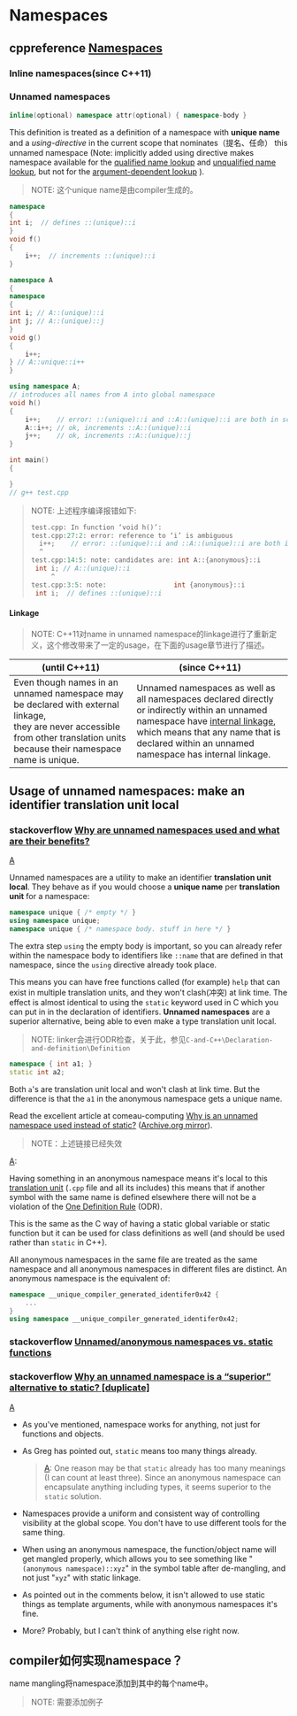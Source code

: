 # Namespaces



## cppreference [Namespaces](https://en.cppreference.com/w/cpp/language/namespace)





### Inline namespaces(since C++11)



### Unnamed namespaces

```C++
inline(optional) namespace attr(optional) { namespace-body }
```

This definition is treated as a definition of a namespace with **unique name** and a *using-directive* in the current scope that nominates（提名、任命） this unnamed namespace (Note: implicitly added using directive makes namespace available for the [qualified name lookup](https://en.cppreference.com/w/cpp/language/qualified_lookup) and [unqualified name lookup](https://en.cppreference.com/w/cpp/language/unqualified_lookup), but not for the [argument-dependent lookup](https://en.cppreference.com/w/cpp/language/adl) ).

> NOTE: 这个unique name是由compiler生成的。

```C++
namespace
{
int i;  // defines ::(unique)::i
}
void f()
{
	i++;  // increments ::(unique)::i
}

namespace A
{
namespace
{
int i; // A::(unique)::i
int j; // A::(unique)::j
}
void g()
{
	i++;
} // A::unique::i++
}

using namespace A;
// introduces all names from A into global namespace
void h()
{
	i++;    // error: ::(unique)::i and ::A::(unique)::i are both in scope
	A::i++; // ok, increments ::A::(unique)::i
	j++;    // ok, increments ::A::(unique)::j
}

int main()
{

}
// g++ test.cpp

```

> NOTE: 上述程序编译报错如下:
>
> ```C++
> test.cpp: In function ‘void h()’:
> test.cpp:27:2: error: reference to ‘i’ is ambiguous
>   i++;    // error: ::(unique)::i and ::A::(unique)::i are both in scope
>   ^
> test.cpp:14:5: note: candidates are: int A::{anonymous}::i
>  int i; // A::(unique)::i
>      ^
> test.cpp:3:5: note:                 int {anonymous}::i
>  int i;  // defines ::(unique)::i
> 
> ```



#### Linkage

> NOTE: C++11对name in unnamed namespace的linkage进行了重新定义，这个修改带来了一定的usage，在下面的usage章节进行了描述。

| (until C++11)                                                | (since C++11)                                                |
| ------------------------------------------------------------ | ------------------------------------------------------------ |
| Even though names in an unnamed namespace may be declared with external linkage, <br>they are never accessible from other translation units because their namespace name is unique. | Unnamed namespaces as well as all namespaces declared directly or indirectly within an unnamed namespace have [internal linkage](https://en.cppreference.com/w/cpp/language/storage_duration#Linkage), <br>which means that any name that is declared within an unnamed namespace has internal linkage. |



## Usage of unnamed namespaces: make an identifier translation unit local



### stackoverflow [Why are unnamed namespaces used and what are their benefits?](https://stackoverflow.com/questions/357404/why-are-unnamed-namespaces-used-and-what-are-their-benefits)  

[A](https://stackoverflow.com/a/357464)

Unnamed namespaces are a utility to make an identifier **translation unit local**. They behave as if you would choose a **unique name** per **translation unit** for a namespace:

```cpp
namespace unique { /* empty */ }
using namespace unique;
namespace unique { /* namespace body. stuff in here */ }
```

The extra step `using` the empty body is important, so you can already refer within the namespace body to identifiers like `::name` that are defined in that namespace, since the `using` directive already took place.

This means you can have free functions called (for example) `help` that can exist in multiple translation units, and they won't clash(冲突) at link time. The effect is almost identical to using the `static` keyword used in C which you can put in in the declaration of identifiers. **Unnamed namespaces** are a superior alternative, being able to even make a type translation unit local.

> NOTE: linker会进行ODR检查，关于此，参见`C-and-C++\Declaration-and-definition\Definition`

```cpp
namespace { int a1; }
static int a2;
```

Both `a`'s are translation unit local and won't clash at link time. But the difference is that the `a1` in the anonymous namespace gets a unique name.

Read the excellent article at comeau-computing [Why is an unnamed namespace used instead of static?](http://www.comeaucomputing.com/techtalk/#nostatic) ([Archive.org mirror](https://web.archive.org/web/20181115023158/http://www.comeaucomputing.com/techtalk/#nostatic)).

> NOTE：上述链接已经失效 

[A](https://stackoverflow.com/a/357427):

Having something in an anonymous namespace means it's local to this [translation unit](https://en.wikipedia.org/wiki/Translation_unit_(programming)) (`.cpp` file and all its includes) this means that if another symbol with the same name is defined elsewhere there will not be a violation of the [One Definition Rule](http://en.wikipedia.org/wiki/One_Definition_Rule) (ODR).

This is the same as the C way of having a static global variable or static function but it can be used for class definitions as well (and should be used rather than `static` in C++).

All anonymous namespaces in the same file are treated as the same namespace and all anonymous namespaces in different files are distinct. An anonymous namespace is the equivalent of:

```cpp
namespace __unique_compiler_generated_identifer0x42 {
    ...
}
using namespace __unique_compiler_generated_identifer0x42;
```



### stackoverflow [Unnamed/anonymous namespaces vs. static functions](https://stackoverflow.com/questions/154469/unnamed-anonymous-namespaces-vs-static-functions) 



### stackoverflow [Why an unnamed namespace is a “superior” alternative to static? [duplicate]](https://stackoverflow.com/questions/4977252/why-an-unnamed-namespace-is-a-superior-alternative-to-static)

[A](https://stackoverflow.com/a/4977525)

- As you've mentioned, namespace works for anything, not just for functions and objects.

- As Greg has pointed out, `static` means too many things already.

  > [A](https://stackoverflow.com/a/4977267): One reason may be that `static` already has too many meanings (I can count at least three). Since an anonymous namespace can encapsulate anything including types, it seems superior to the `static` solution.

- Namespaces provide a uniform and consistent way of controlling visibility at the global scope. You don't have to use different tools for the same thing.

- When using an anonymous namespace, the function/object name will get mangled properly, which allows you to see something like "`(anonymous namespace)::xyz`" in the symbol table after de-mangling, and not just "`xyz`" with static linkage.

- As pointed out in the comments below, it isn't allowed to use static things as template arguments, while with anonymous namespaces it's fine.

- More? Probably, but I can't think of anything else right now.

## compiler如何实现namespace？

name mangling将namespace添加到其中的每个name中。

> NOTE: 需要添加例子

